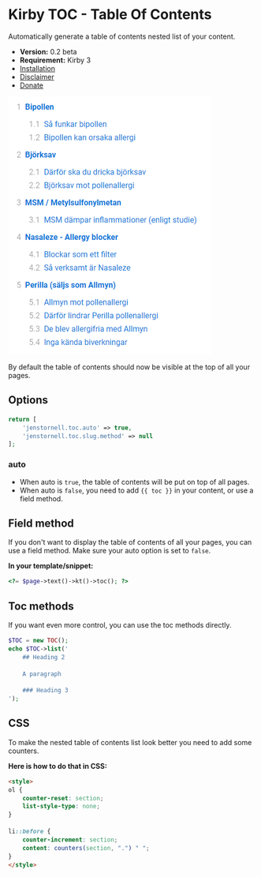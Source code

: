 # Kirby TOC - Table Of Contents

Automatically generate a table of contents nested list of your content.

- **Version:** 0.2 beta
- **Requirement:** Kirby 3
- [Installation](https://devonera.se/docs/install/?user=jenstornell&plugin=kirby-toc)
- [Disclaimer](https://devonera.se/docs/disclaimer/?user=jenstornell&plugin=kirby-toc)
- [Donate](https://devonera.se/docs/donate/?user=jenstornell&plugin=kirby-toc)

![](docs/screenshot.png)

By default the table of contents should now be visible at the top of all your pages.

## Options

```php
return [
    'jenstornell.toc.auto' => true,
    'jenstornell.toc.slug.method' => null
];
```

### auto

- When auto is `true`, the table of contents will be put on top of all pages.
- When auto is `false`, you need to add `{{ toc }}` in your content, or use a field method.

## Field method

If you don't want to display the table of contents of all your pages, you can use a field method. Make sure your auto option is set to `false`.

**In your template/snippet:**

```php
<?= $page->text()->kt()->toc(); ?>
```

## Toc methods

If you want even more control, you can use the toc methods directly.

```php
$TOC = new TOC();
echo $TOC->list('
    ## Heading 2

    A paragraph

    ### Heading 3
');
```

## CSS

To make the nested table of contents list look better you need to add some counters.

**Here is how to do that in CSS:**

```html
<style>
ol {
    counter-reset: section;
    list-style-type: none;
}

li::before {
    counter-increment: section;
    content: counters(section, ".") " ";
}
</style>
```
